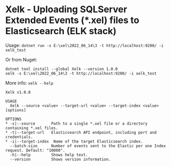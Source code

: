 # Xelk - Uploading SQLServer Extended Events (*.xel) files to Elasticsearch (ELK stack)

Usage: `dotnet run -s E:\xel\2022_06_14\3 -t http://localhost:9200/ -i xelk_test`

Or from Nuget:
```
dotnet tool install --global Xelk --version 1.0.0
xelk -s E:\xel\2022_06_14\3 -t http://localhost:9200/ -i xelk_test
```

More info: `xelk --help`

```
Xelk v1.0.0

USAGE
  Xelk --source <value> --target-url <value> --target-index <value> [options]

OPTIONS
* -s|--source       Path to a single *.xel file or a directory containing *.xel files.
* -t|--target-url   Elasticsearch API endpoint, including port and credentials.
* -i|--target-index  Name of the target Elasticsearch index.
  --batch-size      Number of events sent to the Elastic per one Index request. Default: "10000".
  -h|--help         Shows help text.
  --version         Shows version information.


```

